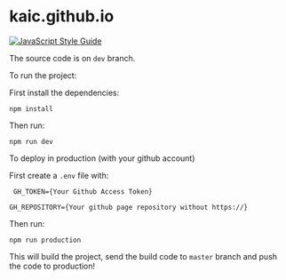 # kaic.github.io

[![JavaScript Style Guide](https://cdn.rawgit.com/standard/standard/master/badge.svg)](https://github.com/standard/standard)

The source code is on `dev` branch.

To run the project:

First install the dependencies:

`npm install`

Then run:

`npm run dev`


To deploy in production (with your github account)

First create a `.env` file with:

`
GH_TOKEN={Your Github Access Token}`

`
GH_REPOSITORY={Your github page repository without https://}
`

Then run:

`npm run production`

This will build the project, send the build code to `master` branch and push the code to production!